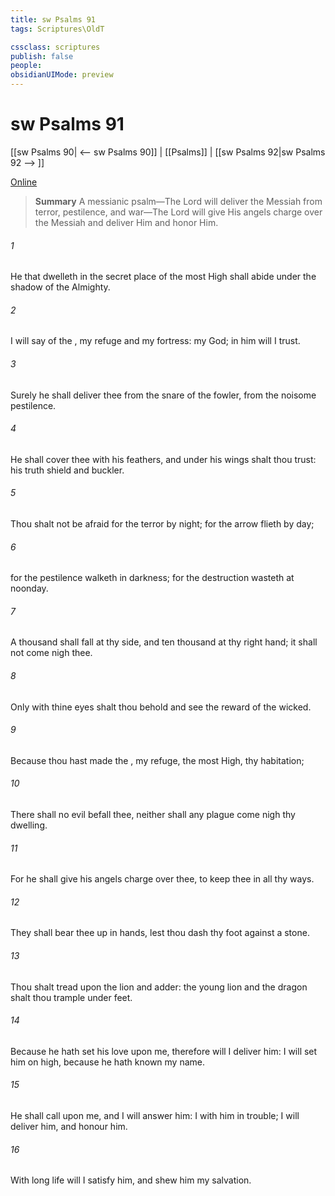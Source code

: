 ```yaml
---
title: sw Psalms 91
tags: Scriptures\OldT

cssclass: scriptures
publish: false
people:
obsidianUIMode: preview
---
```


# sw Psalms 91
[[sw Psalms 90| <-- sw Psalms 90]] | [[Psalms]] | [[sw Psalms 92|sw Psalms 92 --> ]]

[Online](https://churchofjesuschrist.org/study/scriptures/ot/ps/91?lang=eng)

> __Summary__
A messianic psalm—The Lord will deliver the Messiah from terror, pestilence, and war—The Lord will give His angels charge over the Messiah and deliver Him and honor Him.

###### 1 
He that dwelleth in the secret place of the most High shall abide under the shadow of the Almighty.

###### 2 
I will say of the ,  my refuge and my fortress: my God; in him will I trust.

###### 3 
Surely he shall deliver thee from the snare of the fowler,  from the noisome pestilence.

###### 4 
He shall cover thee with his feathers, and under his wings shalt thou trust: his truth  shield and buckler.

###### 5 
Thou shalt not be afraid for the terror by night;  for the arrow  flieth by day;

###### 6 
 for the pestilence  walketh in darkness;  for the destruction  wasteth at noonday.

###### 7 
A thousand shall fall at thy side, and ten thousand at thy right hand;  it shall not come nigh thee.

###### 8 
Only with thine eyes shalt thou behold and see the reward of the wicked.

###### 9 
Because thou hast made the ,  my refuge,  the most High, thy habitation;

###### 10 
There shall no evil befall thee, neither shall any plague come nigh thy dwelling.

###### 11 
For he shall give his angels charge over thee, to keep thee in all thy ways.

###### 12 
They shall bear thee up in  hands, lest thou dash thy foot against a stone.

###### 13 
Thou shalt tread upon the lion and adder: the young lion and the dragon shalt thou trample under feet.

###### 14 
Because he hath set his love upon me, therefore will I deliver him: I will set him on high, because he hath known my name.

###### 15 
He shall call upon me, and I will answer him: I  with him in trouble; I will deliver him, and honour him.

###### 16 
With long life will I satisfy him, and shew him my salvation.

